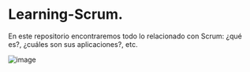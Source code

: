 # Learning-Scrum.
En este repositorio encontraremos todo lo relacionado con Scrum: ¿qué es?, ¿cuáles son sus aplicaciones?, etc.

![image](https://github.com/josedavd-07/Learning-Scrum./assets/134252125/75d6d708-c092-4772-a58a-8997194b40ea)

